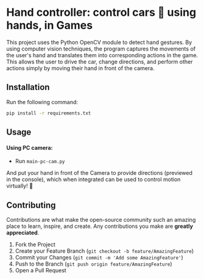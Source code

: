 # Hand controller: control cars 🚗 using hands, in Games

This project uses the Python OpenCV module to detect hand gestures. By using computer vision techniques, the program captures the movements of the user's hand and translates them into corresponding actions in the game. This allows the user to drive the car, change directions, and perform other actions simply by moving their hand in front of the camera.



## Installation

Run the following command:
```sh
pip install -r requirements.txt
```

## Usage

#### Using PC camera:
- Run `main-pc-cam.py`


And put your hand in front of the Camera to provide directions (previewed in the console), which when integrated can be used to control motion virtually! 🚗

## Contributing

Contributions are what make the open-source community such an amazing place to learn, inspire, and create. Any contributions you make are **greatly appreciated**.

1. Fork the Project
2. Create your Feature Branch (`git checkout -b feature/AmazingFeature`)
3. Commit your Changes (`git commit -m 'Add some AmazingFeature'`)
4. Push to the Branch (`git push origin feature/AmazingFeature`)
5. Open a Pull Request